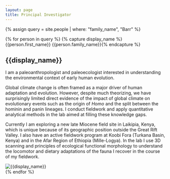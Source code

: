 ```yaml
---
layout: page
title: Principal Investigator
---
```


{% assign query = site.people | where: "family_name", "Barr" %}

{% for person in query %}
{% capture display_name %}{{person.first_name}} {{person.family_name}}{% endcapture %}
<div class="row">
<div class="col-xs-12 col-md-6">
   <h2>{{display_name}}</h2>
   
   <p>I am a paleoanthropologist and paleoecologist interested in understanding the environmental context of early human evolution.</p>

   <p>Global climate change is often framed as a major driver of human adaptation and evolution. However, despite much theorizing, we have surprisingly limited direct evidence of the impact of global climate on evolutionary events such as the origin of <i>Homo</i> and the split between the hominin and panin lineages. I conduct fieldwork and apply quantitative analytical methods in the lab aimed at filling these knowledge gaps.</p>

   <p>Currently I am exploring a new  late Miocene field site in Laikipia, Kenya, which is unique because of its geographic position outside the Great Rift Valley. I also have an active fieldwork program at Koobi Fora (Turkana Basin, Kenya) and in the Afar Region of Ethiopia (Mille-Logya). In the lab I use 3D scanning and principles of ecological functional morphology to understand the locomotor and dietary adaptations of the fauna I recover in the course of my fieldwork.</p>
</div>
<div class="col-xs-12 col-md-6">
   <img class="img-fluid rounded-circle" src="{{site.baseurl}}/{{person.headshot}}" alt='{{display_name}}'>
</div>
</div>
{% endfor %}
